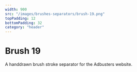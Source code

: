 ```yaml
---
width: 900
src: "/images/brushes-separators/brush-19.png"
topPadding: 12
bottomPadding: 32
category: "header"
---
```


# Brush 19

A handdrawn brush stroke separator for the Adbusters website.
